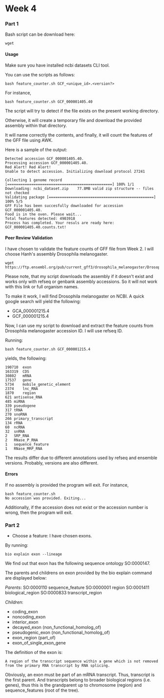 # Week 4 


### Part 1 

Bash script can be download here:

```
wget 
```

#### Usage

Make sure you have installed ncbi datasets CLI tool.

You can use the scripts as follows:

```
bash feature_counter.sh GCF_<unique_id>.<version?>
```

For instance,

```
bash feature_counter.sh GCF_000001405.40
```

The script will try to detect if the file exists on the present working directory.

Otherwise, it will create a temporary file and download the provided assembly within that directory.

It will name correctly the contents, and finally, it will count the features of the GFF file using AWK.

Here is a sample of the output:

```
Detected accession GCF_000001405.40.
Processing accession GCF_000001405.40.
Red Alert! Red Alert!
Unable to detect accession. Initializing download protocol 27241

Collecting 1 genome record [================================================] 100% 1/1
Downloading: ncbi_dataset.zip    77.8MB valid zip structure -- files not checked
Validating package [================================================] 100% 5/5
GFF File has been succesfully downloaded for accession GCF_000001405.40.
Food is in the oven. Please wait...
Total features detected: 4903918
Process has completed. Your resuls are ready here: GCF_000001405.40.counts.txt!
```

#### Peer Review Validation

I have chosen to validate the feature counts of GFF file from Week 2. I will choose Hanh's assembly Drosophila melanogaster.

```
wget https://ftp.ensembl.org/pub/current_gff3/drosophila_melanogaster/Drosophila_melanogaster.BDGP6.46.112.gff3.gz
```

Please note, that my script downloads the assembly if it doesn't exist and works only with refseq or genbank assembly accessions. 
So it will not work with this link or full organism names.

To make it work, I will find Drosophila melanogaster on NCBI. A quick google search will yield the following:

- GCA_000001215.4	
- GCF_000001215.4

Now, I can use my script to download and extract the feature counts from Drosophila melanogaster accession ID. I will use refseq ID.

Running:

```
bash feature_counter.sh GCF_000001215.4
```

yields, the following:

```
190710	exon
163319	CDS
30802	mRNA
17537	gene
5734	mobile_genetic_element
2374	lnc_RNA
1870	region
621	antisense_RNA
485	miRNA
339	pseudogene
317	tRNA
270	snoRNA
266	primary_transcript
134	rRNA
60	ncRNA
32	snRNA
2	SRP_RNA
2	RNase_P_RNA
1	sequence_feature
1	RNase_MRP_RNA
```

The results differ due to different annotations used by refseq and ensemble versions. Probably, versions are also different.

#### Errors


If no assembly is provided the program will exit. For instance,


```
bash feature_counter.sh 
No accession was provided. Exiting...
```

Additionally, if the accession does not exist or the accession number is wrong, then the program will exit.

### Part 2

- Choose a feature: I have chosen exons.

By running:

```
bio explain exon --lineage
```
We find out that exon has the following sequence ontology SO:0000147.

The parents and childrens on exon provided by the bio explain command are displayed below:

*Parents*:
SO:0000110  sequence_feature
  SO:0000001  region
    SO:0001411  biological_region
      SO:0000833  transcript_region

*Children*:
- coding_exon 
- noncoding_exon 
- interior_exon 
- decayed_exon (non_functional_homolog_of)
- pseudogenic_exon (non_functional_homolog_of)
- exon_region (part_of)
- exon_of_single_exon_gene 


The definition of the exon is:

```
A region of the transcript sequence within a gene which is not removed from the primary RNA transcript by RNA splicing.
```

Obviously, an exon must be part of an mRNA transcript. Thus, transcript is the first parent. And transcripts belong to broader biological regions (i.e. genes), 
thus this is the grandparent up to chromosome (region) and sequence_features (root of the tree).
